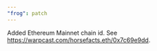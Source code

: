 ```yaml
---
"frog": patch
---
```


Added Ethereum Mainnet chain id. See https://warpcast.com/horsefacts.eth/0x7c69e9dd.
